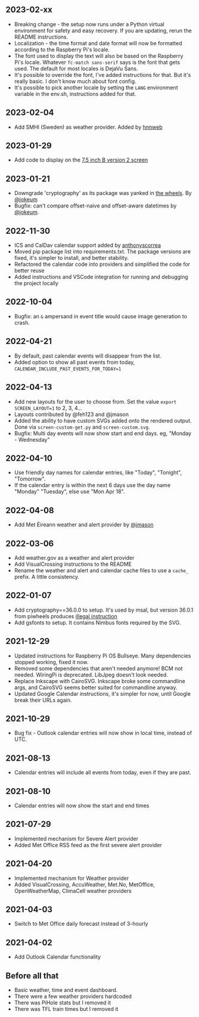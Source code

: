 ## 2023-02-xx
* Breaking change - the setup now runs under a Python virtual environment for safety and easy recovery. If you are updating, rerun the README instructions. 
* Localization - the time format and date format will now be formatted according to the Raspberry Pi's locale. 
* The font used to display the text will also be based on the Raspberry Pi's locale. Whatever `fc-match sans-serif` says is the font that gets used. The default for most locales is DejaVu Sans. 
* It's possible to override the font, I've added instructions for that.  But it's really basic. I don't know much about font config. 
* It's possible to pick another locale by setting the `LANG` environment variable in the env.sh, instructions added for that. 

## 2023-02-04
* Add SMHI (Sweden) as weather provider. Added by [hnnweb](https://github.com/mendhak/waveshare-epaper-display/pull/51)

## 2023-01-29
* Add code to display on the [7.5 inch B version 2 screen](https://www.waveshare.com/product/displays/e-paper/epaper-1/7.5inch-e-paper-hat-b.htm)

## 2023-01-21
* Downgrade 'cryptography' as its package was yanked in [the wheels](https://www.piwheels.org/project/cryptography/).  By [@jokeum](https://github.com/mendhak/waveshare-epaper-display/pull/48)
* Bugfix: can't compare offset-naive and offset-aware datetimes by [@jokeum](https://github.com/mendhak/waveshare-epaper-display/pull/49). 

## 2022-11-30
* ICS and CalDav calendar support added by [anthonyscorrea](https://github.com/mendhak/waveshare-epaper-display/pull/43)
* Moved pip package list into requirements.txt.  The package versions are fixed, it's simpler to install, and better stability.
* Refactored the calendar code into providers and simplified the code for better reuse
* Added instructions and VSCode integration for running and debugging the project locally

## 2022-10-04
* Bugfix: an `&` ampersand in event title would cause image generation to crash.

## 2022-04-21
* By default, past calendar events will disappear from the list.
* Added option to show all past events from today, `CALENDAR_INCLUDE_PAST_EVENTS_FOR_TODAY=1`

## 2022-04-13
* Add new layouts for the user to choose from. Set the value `export SCREEN_LAYOUT=1` to 2, 3, 4...
* Layouts contributed by @feh123 and @jmason
* Added the ability to have custom SVGs added onto the rendered output.  Done via `screen-custom-get.py` and `screen-custom.svg`.
* Bugfix: Multi day events will now show start and end days. eg, "Monday - Wednesday"

## 2022-04-10
* Use friendly day names for calendar entries, like "Today", "Tonight", "Tomorrow".
* If the calendar entry is within the next 6 days use the day name "Monday" "Tuesday", else use "Mon Apr 18".

## 2022-04-08
* Add Met Éireann weather and alert provider by [@jmason](https://github.com/mendhak/waveshare-epaper-display/pull/34)

## 2022-03-06
* Add weather.gov as a weather and alert provider
* Add VisualCrossing instructions to the README
* Rename the weather and alert and calendar cache files to use a `cache_` prefix.  A little consistency.

## 2022-01-07

* Add cryptography==36.0.0 to setup. It's used by msal, but version 36.0.1 from piwheels produces [illegal instruction](https://github.com/piwheels/packages/issues/273)
* Add gsfonts to setup.  It contains Nimbus fonts required by the SVG.

## 2021-12-29

* Updated instructions for Raspberry Pi OS Bullseye.  Many dependencies stopped working, fixed it now.
* Removed some dependencies that aren't needed anymore! BCM not needed.  WiringPi is deprecated.  LibJpeg doesn't look needed.
* Replace Inkscape with CairoSVG. Inkscape broke some commandline args, and CairoSVG seems better suited for commandline anyway.
* Updated Google Calendar instructions, it's simpler for now, until Google break their URLs again.

## 2021-10-29

* Bug fix - Outlook calendar entries will now show in local time, instead of UTC.

## 2021-08-13

* Calendar entries will include all events from today, even if they are past.

## 2021-08-10

* Calendar entries will now show the start and end times

## 2021-07-29

* Implemented mechanism for Severe Alert provider
* Added Met Office RSS feed as the first severe alert provider

## 2021-04-20

* Implemented mechanism for Weather provider
* Added VisualCrossing, AccuWeather, Met.No, MetOffice, OpenWeatherMap, ClimaCell weather providers

## 2021-04-03

* Switch to Met Office daily forecast instead of 3-hourly

## 2021-04-02

* Add Outlook Calendar functionality

## Before all that

* Basic weather, time and event dashboard.
* There were a few weather providers hardcoded
* There was PiHole stats but I removed it
* There was TFL train times but I removed it
